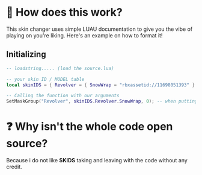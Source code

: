 # 🤔 How does this work?
This skin changer uses simple LUAU documentation to give you the vibe of playing on you're liking.
Here's an example on how to format it!

## Initializing

```lua
-- loadstring..... (load the source.lua)

-- your skin ID / MODEL table
local skinIDS = { Revolver = { SnowWrap = "rbxassetid://11698051393" } } -- storing our TextureID

-- Calling the function with our arguments
SetMaskGroup("Revolver", skinIDS.Revolver.SnowWrap, 0); -- when putting 0 this will revert to the stock model.
```

# ❓ Why isn't the whole code open source?
Because i do not like **SKIDS** taking and leaving with the code without any credit.
